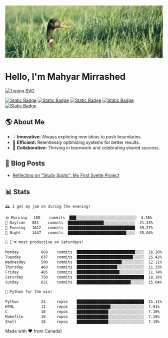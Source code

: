 ![](./res/header.jpg)

# Hello, I'm Mahyar Mirrashed

[![Typing SVG](https://readme-typing-svg.demolab.com?font=PT+Serif&weight=700&size=24&duration=3000&pause=1500&color=DCBEB5&vCenter=true&width=435&lines=Part-time+Open+Source+Developer+%F0%9F%A7%91%F0%9F%8F%BB%E2%80%8D%F0%9F%92%BB;Full-time+Systems+Developer+%F0%9F%8C%90;Average+Coffee+Enjoyer+%E2%98%95%EF%B8%8F;Dad+to+Multiple+Birbs+%F0%9F%A6%9C)](https://git.io/typing-svg)

[![Static Badge](https://img.shields.io/badge/linkedin-0A66C2?style=for-the-badge&logo=linkedin)](https://linkedin.com/in/mahyarmirrashed)
[![Static Badge](https://img.shields.io/badge/youtube-FF0000?style=for-the-badge&logo=youtube)](https://www.youtube.com/@mahmirr)
[![Static Badge](https://img.shields.io/badge/CV-33a4d3?style=for-the-badge&logo=googleforms)](https://mahyarmirrashed.com/resume.pdf)
[![Static Badge](https://img.shields.io/badge/mastodon-6364FF?style=for-the-badge&logo=mastodon&logoColor=white)](https://mastodon.social/@mahyarmirrashed)
[![Static Badge](https://img.shields.io/badge/website-darkolivegreen?style=for-the-badge&logo=rye&logoColor=white)](https://mahyarmirrashed.com)

## 🌎 About Me

- 💡 **Innovative:** Always exploring new ideas to push boundaries.
- 🚀 **Efficient:** Relentlessly optimizing systems for better results.
- 💪 **Collaborative:** Thriving in teamwork and celebrating shared success.

## 📜 Blog Posts

<!-- BLOG-POST-LIST:START -->
- [Reflecting on &quot;Study Spots&quot;: My First Svelte Project](https://mahyarmirrashed.com/reflecting-on-study-spots/)
<!-- BLOG-POST-LIST:END -->

## 📊 Stats

<!-- README-STATS:START -->

```
🕰️ I get my jam on during the evening!

🌞 Morning  	180    commits	███░░░░░░░░░░░░░░░░░░░░░░░░░░░	4.36%
🌆 Daytime  	881    commits	████████████████░░░░░░░░░░░░░░	21.33%
🌃 Evening  	1622   commits	██████████████████████████████	39.27%
🌙 Night    	1447   commits	██████████████████████████░░░░	35.04%
```

```
📅 I'm most productive on Saturdays!

Monday      	669    commits	██████████████████████████░░░░	16.20%
Tuesday     	637    commits	█████████████████████████░░░░░	15.42%
Wednesday   	500    commits	████████████████████░░░░░░░░░░	12.11%
Thursday    	468    commits	██████████████████░░░░░░░░░░░░	11.33%
Friday      	485    commits	███████████████████░░░░░░░░░░░	11.74%
Saturday    	750    commits	██████████████████████████████	18.16%
Sunday      	621    commits	████████████████████████░░░░░░	15.04%
```

```
🧪 Python for the win!

Python      	21     repos	██████████████████████████████	15.11%
HTML        	11     repos	███████████████░░░░░░░░░░░░░░░	7.91%
C           	10     repos	██████████████░░░░░░░░░░░░░░░░	7.19%
Makefile    	10     repos	██████████████░░░░░░░░░░░░░░░░	7.19%
Shell       	10     repos	██████████████░░░░░░░░░░░░░░░░	7.19%
```

<!-- README-STATS:END -->

Made with :heart: from Canada!
